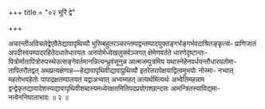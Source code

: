 +++
title = "०२ भूरिं द्वे"

+++

अचरन्तीअविचलेद्वेएवैतेद्यावापृथिव्यौ भुरिम्बहुतरञ्चरन्तम्पद्वन्तम्पादयुक्तङ्गर्भङ्गर्भवदाश्रितङ्कृत्सं- प्राणिजातं अपदीस्वयम्पादरहितेदधातेधारयतः अनयोर्मध्येखलुसर्वञ्जगत् क्षेमेणवर्तते धारणेदृष्टान्तः- पित्रोर्मातापित्रोरुपस्थेउत्सङ्गेवर्तमानन्नित्यन्ध्रुवंसूनुन्न आत्मजम्पुत्रमिय यथास्नेहेनवर्धयन्तौधारयतोमा- तापितरौतद्वत् अथप्रत्यक्षेणाह—हेद्यावापृथिवीद्यावाप्रुथिव्यौ इतरेतरापेक्षयाद्वित्वमुभयोः नोस्मा- नभ्वात् महतोभयहेतोः पापाद्रक्षतम्पालयतं यद्वाअभ्वात् अभ्वम्महत् अत्यर्थमित्यर्थः अभ्वेतिमहन्नाम द्वन्द्वेकृतद्यावादेशस्यद्यावापृथिवीशब्दस्यमध्येरक्षतमितिपदप्रयोगश्छान्दसः आमन्त्रितस्याविद्यमा- नत्वेननिघाताभावः ॥ २ ॥